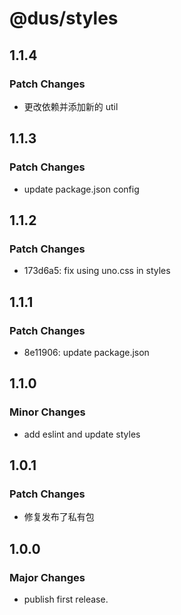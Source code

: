 # @dus/styles

## 1.1.4

### Patch Changes

- 更改依赖并添加新的 util

## 1.1.3

### Patch Changes

- update package.json config

## 1.1.2

### Patch Changes

- 173d6a5: fix using uno.css in styles

## 1.1.1

### Patch Changes

- 8e11906: update package.json

## 1.1.0

### Minor Changes

- add eslint and update styles

## 1.0.1

### Patch Changes

- 修复发布了私有包

## 1.0.0

### Major Changes

- publish first release.
